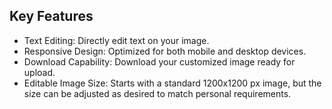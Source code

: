 ## Key Features

- Text Editing: Directly edit text on your image.
- Responsive Design: Optimized for both mobile and desktop devices.
- Download Capability: Download your customized image ready for upload.
- Editable Image Size: Starts with a standard 1200x1200 px image, but the size can be adjusted as desired to match personal requirements.
